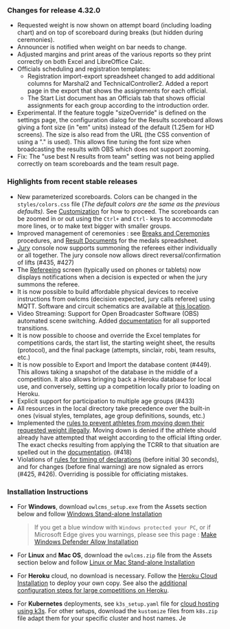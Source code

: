 ### **Changes for release 4.32.0**

- Requested weight is now shown on attempt board (including loading chart) and on top of scoreboard during breaks (but hidden during ceremonies).
- Announcer is notified when weight on bar needs to change.
- Adjusted margins and print areas of the various reports so they print correctly on both Excel and LibreOffice Calc.
- Officials scheduling and registration templates:
  - Registration import-export spreadsheet changed to add additional columns for Marshal2 and TechnicalController2. Added a report page in the export that shows the assignments for each official.
  - The Start List document has an Officials tab that shows official assignments for each group according to the introduction order.
- Experimental. If the feature toggle "sizeOverride" is defined on the settings page, the configuration dialog for the Results scoreboard allows giving a font size (in "em" units) instead of the default (1.25em for HD screens).  The size is also read from the URL (the CSS convention of using a "." is used). This allows fine tuning the font size when broadcasting the results with OBS which does not support zooming.
- Fix: The "use best N results from team" setting was not being applied correctly on team scoreboards and the team result page.

### Highlights from recent stable releases

- New parameterized scoreboards.  Colors can be changed in the `styles/colors.css` file (*The default colors are the same as the previous defaults).*  See [Customization](https://owlcms.github.io/owlcms4/#/UploadingLocalSettings) for how to proceed. The scoreboards can be zoomed in or out using the  `Ctrl+` and `Ctrl-` keys to accommodate more lines, or to make text bigger with smaller groups.
- Improved management of ceremonies : see [Breaks and Ceremonies](https://owlcms.github.io/owlcms4/#/Breaks) procedures, and [Result Documents](https://owlcms.github.io/owlcms4/#/Documents) for the medals spreadsheet.
- [Jury](https://owlcms.github.io/owlcms4/#/Jury) console now supports summoning the referees either individually or all together. The jury console now allows direct reversal/confirmation of lifts (#435, #427)  
- The [Refereeing](https://owlcms.github.io/owlcms4/#/Refereeing) screen (typically used on phones or tablets) now displays notifications when a decision is expected or when the jury summons the referee.
- It is now possible to build affordable physical devices to receive instructions from owlcms (decision expected, jury calls referee) using MQTT. Software and circuit schematics are available at [this location](http://github.com/jflamy/owlcms-esp32).
- Video Streaming: Support for Open Broadcaster Software (OBS) automated scene switching.  Added [documentation](https://owlcms.github.io/owlcms4/#/OBSSceneSwitching) for all supported transitions.
- It is now possible to choose and override the Excel templates for competitions cards, the start list, the starting weight sheet, the results (protocol), and the final package (attempts, sinclair, robi, team results, etc.)
- It is now possible to Export and Import the database content (#449).  This allows taking a snapshot of the database in the middle of a competition. It also allows bringing back a Heroku database for local use, and conversely, setting up a competition locally prior to loading on Heroku.
- Explicit support for participation to multiple age groups (#433)
- All resources in the local directory take precedence over the built-in ones (visual styles, templates, age group definitions, sounds, etc.)
- Implemented the <u>rules to prevent athletes from moving down their requested weight illegally</u>.  Moving down is denied if the athlete should already have attempted that weight according to the official lifting order.  The exact checks resulting from applying the TCRR to that situation are spelled out in the [documentation](https://owlcms.github.io/owlcms4/#/Announcing#rules-for-moving-down). (#418)
- Violations of <u>rules for timing of declarations</u> (before initial 30 seconds), and for changes (before final warning) are now signaled as errors (#425, #426). Overriding is possible for officiating mistakes.


### **Installation Instructions**

  - For **Windows**, download `owlcms_setup.exe` from the Assets section below and follow [Windows Stand-alone Installation](https://owlcms.github.io/owlcms4/#/LocalWindowsSetup)
    
    > If you get a blue window with `Windows protected your PC`, or if Microsoft Edge gives you warnings, please see this page : [Make Windows Defender Allow Installation](https://owlcms.github.io/owlcms4/#/DefenderOff)
    
  - For **Linux** and **Mac OS**, download the `owlcms.zip` file from the Assets section below and follow [Linux or Mac Stand-alone Installation](https://owlcms.github.io/owlcms4/#/LocalLinuxMacSetup)

  - For **Heroku** cloud, no download is necessary. Follow the [Heroku Cloud Installation](https://owlcms.github.io/owlcms4/#/Cloud) to deploy your own copy.  See also the [additional configuration steps for large competitions on Heroku](https://owlcms.github.io/owlcms4/#/HerokuLarge).

  - For **Kubernetes** deployments, see `k3s_setup.yaml` file for [cloud hosting using k3s](https://owlcms.github.io/owlcms4/#/DigitalOcean). For other setups, download the `kustomize` files from `k8s.zip` file adapt them for your specific cluster and host names. Je
